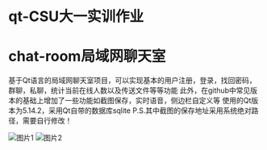# qt-CSU大一实训作业
# chat-room局域网聊天室

基于Qt语言的局域网聊天室项目，可以实现基本的用户注册，登录，找回密码，群聊，私聊，统计当前在线人数以及传送文件等等功能
此外，在github中常见版本的基础上增加了一些功能如截图保存，实时语音，侧边栏自定义等
使用的Qt版本为5.14.2，采用Qt自带的数据库sqlite
P.S.其中截图的保存地址采用系统绝对路径，需要自行修改！

![图片1](https://github.com/user-attachments/assets/2dccdc2c-c395-4384-bd05-f35e67c1cd76)
![图片2](https://github.com/user-attachments/assets/3892231c-099f-44f6-9993-971156102700)
